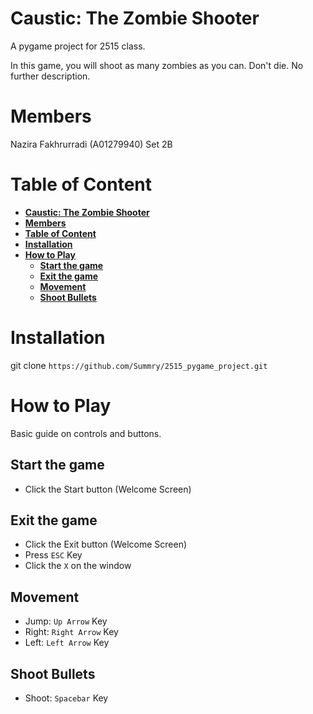 # **Caustic: The Zombie Shooter**

A pygame project for 2515 class.

In this game, you will shoot as many zombies as you can. Don't die. No further description.

# **Members**

Nazira Fakhrurradi (A01279940)
Set 2B

# **Table of Content**
- [**Caustic: The Zombie Shooter**](#caustic-the-zombie-shooter)
- [**Members**](#members)
- [**Table of Content**](#table-of-content)
- [**Installation**](#installation)
- [**How to Play**](#how-to-play)
  - [**Start the game**](#start-the-game)
  - [**Exit the game**](#exit-the-game)
  - [**Movement**](#movement)
  - [**Shoot Bullets**](#shoot-bullets)

# **Installation**

git clone `https://github.com/Summry/2515_pygame_project.git`

# **How to Play**

Basic guide on controls and buttons.

## **Start the game**
- Click the Start button (Welcome Screen)

## **Exit the game**
- Click the Exit button (Welcome Screen)
- Press `ESC` Key
- Click the `X` on the window

## **Movement**
- Jump: `Up Arrow` Key
- Right: `Right Arrow` Key
- Left: `Left Arrow` Key

## **Shoot Bullets**
- Shoot: `Spacebar` Key